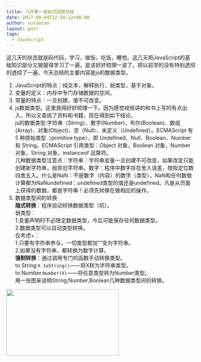 ```yaml
---
title: 八月第一波知识回顾总结
date: 2017-08-04T22:56:12+00:00
author: xutaotao
layout: post
tags:
  - JavaScript
---
```

这几天的状态就是码代码，学习，做饭，吃饭，睡觉。这几天把JavaScript的基础知识部分又狠狠得学习了一遍，是该好好梳理一波了。把以前学的没有特别透彻的透彻了一遍，今天总结的主要内容是js的数据类型。

<li style="list-style-type: none;">
  <ol>
    <li>
      JavaScript的特点：纯文本，解释执行，弱类型，基于对象。
    </li>
    <li>
      变量的定义：内存中专门存储数据的空间。
    </li>
    <li>
      常量的特点：一旦创建，值不可改变。
    </li>
    <li>
      js数据类型。这里我得好好梳理一下。因为感觉视频讲的和书上写的有点出入，所以又查阅了资料和书籍，现在得到如下结论。<br /> js的数据类型:字符串（String）、数字(Number)、布尔(Boolean)、数组(Array)、对象(Object)、空（Null）、未定义（Undefined）。ECMAScript 有 5 种原始类型（primitive type），即 Undefined、Null、Boolean、Number 和 String。ECMAScript 引用类型：Object 对象，Boolean 对象，Number 对象，String 对象，instanceof 运算符。<br /> 几种数据类型注意点：字符串：字符串变量一旦创建不可改变，如果改变只能创建新字符串，抛弃旧字符串。数字：程序中数字存在舍入误差，按指定位数四舍五入。什么是NaN：不是数字（内容）的数字（类型），NaN和任何数做计算都为NaNundefined：undefined类型的值还是undefined。凡是从页面上获得的数据，都是字符串！必须先转换在做相应的操作。
    </li>
    <li>
      数据类型间的转换<br /> <strong>隐式转换</strong>：程序自动转换数据类型（坑）。<br /> 弱类型：<br /> 1.变量声明时不必限定数据类型，今后可能保存任何数据类型。<br /> 2.数据类型可以自动类型转换。<br /> 仅考虑+：<br /> 1.只要有字符串参与，一切类型都加&#8221;&#8221;变为字符串。<br /> 2.如果没有字符串，都转换为数字计算。<br /> <strong>强制转换</strong>：通过调用专门的函数手动转换类型。<br /> to String:<code>X.toString()</code>——将X转为字符串类型。<br /> to Number:<code>Number(X)</code>——将任意类型转为Number类型。<br /> 用一张图来说明String,Number,Boolean几种数据类型间的转换。
    </li>
  </ol>
</li>

<img class="wp-image-453 size-medium" src="http://www.xutaotao.cn/wp-content/uploads/2017/08/type-conversion-300x177.png" alt="" width="300" height="177" srcset="http://www.xutaotao.cn/wp-content/uploads/2017/08/type-conversion-300x177.png 300w, http://www.xutaotao.cn/wp-content/uploads/2017/08/type-conversion-457x270.png 457w, http://www.xutaotao.cn/wp-content/uploads/2017/08/type-conversion.png 766w" sizes="(max-width: 300px) 100vw, 300px" />